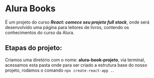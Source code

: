 # Alura Books

É um projeto do curso **_React: comece seu projeto full stack_**, onde será desenvolvido uma página para leitores de livros, contendo os conhecimentos do curso da Alura.

## Etapas do projeto:

Criamos uma diretório com o nome: **alura-book-projeto**, via terminal, acessamos esta pasta onde para ser criado a estrutura base do nosso projeto, rodamos o comando `npx create-react-app .`. 